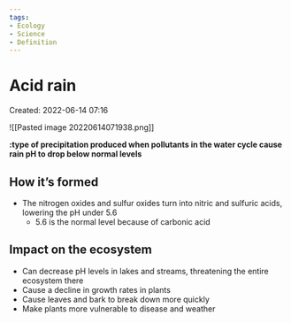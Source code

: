 ```yaml
---
tags:
- Ecology
- Science 
- Definition
---
```

# Acid rain 
Created: 2022-06-14 07:16  

![[Pasted image 20220614071938.png]]

**:type of precipitation produced when pollutants in the water cycle cause rain pH to drop below normal levels**

## How it’s formed 
- The nitrogen oxides and sulfur oxides turn into nitric and sulfuric acids, lowering the pH under 5.6
	- 5.6 is the normal level because of carbonic acid 

## Impact on the ecosystem  
- Can decrease pH levels in lakes and streams, threatening the entire ecosystem there 
- Cause a decline in growth rates in plants 
- Cause leaves and bark to break down more quickly 
- Make plants more vulnerable to disease and weather 
